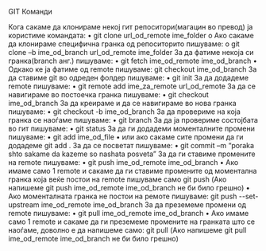 GIT Команди

Кога сакаме да клонираме некој гит репоситори(магацин во превод) ја користиме командата:
• git clone url_od_remote ime_folder
o Ако сакаме да клонираме специфична гранка од репоситорито пишуваме:
o git clone –b ime_od_branch url_od_remote ime_folder
За да фатиме некоја си гранка(branch анг.) пишуваме:
• git fetch ime_od_remote ime_od_branch
• Одкако ке ја фатиме од remote пишуваме: git checkout ime_od_branch
За да ставиме git во одреден фолдер пишуваме:
• git init
За да додадеме remote пишуваме:
• git remote add ime_za_remote url_od_remote
За да се навигираме во постоечка гранка пишуваме:
• git checkout ime_od_branch
За да креираме и да се навигираме во нова гранка пишуваме:
• git checkout -b ime_od_branch
За да провериме на која гранка се наоѓаме пишуваме:
• git branch
За да ја провериме состојбата во гит пишуваме:
• git status
За да ги додадеми моменталните промени пишуваме:
• git add ime_od_file
• или ако сакаме сите промени да ги додадеме git add .
За да се посветат пишуваме:
• git commit –m “poraka shto sakame da kazeme so nashata posveta”
За да ги ставиме промените на remote пишуваме:
• git push ime_od_remote ime_od_branch
• Ако имаме само 1 remote и сакаме да ги ставиме промените од моментална гранка која веќе постои на remote пишуваме само git push (Ако напишеме git push ime_od_remote ime_od_branch не би било грешно)
• Ако моменталната гранка не постои на ремоте пишуваме: git push --set-upstream ime_od_remote ime_od_branch
За да преземеме промени од remote пишуваме:
• git pull ime_od_remote ime_od_branch
• Ако имаме само 1 remote и сакаме да ги преземеме промените на гранката што се наоѓаме, доволно е да напишеме само: git pull (Ако напишеме git pull ime_od_remote ime_od_branch не би било грешно)
